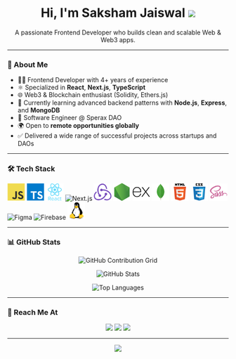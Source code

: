 <!-- ### Hi there 👋 -->
<!--
**sakshamjaiswal1/sakshamjaiswal1** is a ✨ _special_ ✨ repository because its `README.md` (this file) appears on your GitHub profile.-->

<h1 align="center">Hi, I'm Saksham Jaiswal <img src="https://media.giphy.com/media/hvRJCLFzcasrR4ia7z/giphy.gif" width="35"></h1>
<p align="center">A passionate Frontend Developer who builds clean and scalable Web & Web3 apps.</p>

---

### 🚀 About Me
- 🧑‍💻 Frontend Developer with 4+ years of experience
- ⚛️ Specialized in **React**, **Next.js**, **TypeScript**
- 🌐 Web3 & Blockchain enthusiast (Solidity, Ethers.js)
- 🌱 Currently learning advanced backend patterns with **Node.js**, **Express**, and **MongoDB**
- 💼 Software Engineer @ Sperax DAO
- 🌍 Open to **remote opportunities globally**
- ✅ Delivered a wide range of successful projects across startups and DAOs

---

### 🛠️ Tech Stack
<p align="left">
  <img src="https://raw.githubusercontent.com/devicons/devicon/master/icons/javascript/javascript-original.svg" alt="JavaScript" width="40" height="40"/>
  <img src="https://raw.githubusercontent.com/devicons/devicon/master/icons/typescript/typescript-original.svg" alt="TypeScript" width="40" height="40"/>
  <img src="https://raw.githubusercontent.com/devicons/devicon/master/icons/react/react-original-wordmark.svg" alt="React" width="40" height="40"/>
  <img src="https://d2nir1j4sou8ez.cloudfront.net/wp-content/uploads/2021/12/nextjs-boilerplate-logo.png" alt="Next.js" width="40" height="40"/>
  <img src="https://raw.githubusercontent.com/devicons/devicon/master/icons/redux/redux-original.svg" alt="Redux" width="40" height="40"/>
  <img src="https://raw.githubusercontent.com/devicons/devicon/master/icons/nodejs/nodejs-original.svg" alt="Node.js" width="40" height="40"/>
  <img src="https://raw.githubusercontent.com/devicons/devicon/master/icons/express/express-original.svg" alt="Express.js" width="40" height="40"/>
  <img src="https://raw.githubusercontent.com/devicons/devicon/master/icons/mongodb/mongodb-original.svg" alt="MongoDB" width="40" height="40"/>
  <img src="https://raw.githubusercontent.com/devicons/devicon/master/icons/html5/html5-original-wordmark.svg" alt="HTML5" width="40" height="40"/>
  <img src="https://raw.githubusercontent.com/devicons/devicon/master/icons/css3/css3-original-wordmark.svg" alt="CSS3" width="40" height="40"/>
  <img src="https://raw.githubusercontent.com/devicons/devicon/master/icons/sass/sass-original.svg" alt="Sass" width="40" height="40"/>
  <img src="https://www.vectorlogo.zone/logos/figma/figma-icon.svg" alt="Figma" width="40" height="40"/>
  <img src="https://www.vectorlogo.zone/logos/firebase/firebase-icon.svg" alt="Firebase" width="40" height="40"/>
  <img src="https://raw.githubusercontent.com/devicons/devicon/master/icons/linux/linux-original.svg" alt="Linux" width="40" height="40"/>
</p>

---

### 📊 GitHub Stats
<p align="center">
  <img src="https://github-contribution-grid.vercel.app/api?username=sakshamjaiswal1&theme=tokyonight&area=true&hide_title=true&animation=wave" alt="GitHub Contribution Grid" width="515" height="195" />
</p>
<p align="center">
  <img height="195" width="515" src="https://github-readme-stats.vercel.app/api?username=sakshamjaiswal1&show_icons=true&theme=tokyonight" alt="GitHub Stats" />
</p>
<p align="center">
  <img height="195" width="515" src="https://github-readme-stats.vercel.app/api/top-langs/?username=sakshamjaiswal1&layout=compact&theme=tokyonight" alt="Top Languages" />
</p>

---

### 📢 Reach Me At
<p align="center">
  <a href="mailto:sjais973@gmail.com"><img src="https://img.shields.io/badge/email-D14836?style=for-the-badge&logo=gmail&logoColor=white" /></a>
  <a href="https://www.linkedin.com/in/sakshamjaiswal1/"><img src="https://img.shields.io/badge/linkedin-0077B5?style=for-the-badge&logo=linkedin&logoColor=white" /></a>
  <a href="https://wa.me/917409571001"><img src="https://img.shields.io/badge/whatsapp-25D366?style=for-the-badge&logo=whatsapp&logoColor=white" /></a>
</p>

---

<p align="center">
  <img src="https://quotes-github-readme.vercel.app/api?type=horizontal&theme=tokyonight" />
</p>

